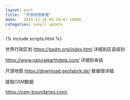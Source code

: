 ```yaml
---
layout: post
title:  "开放地图数据"
date:   2019-12-10 09:29:47 +0800
categories: jekyll update
---
```

{% include scripts.html %}

世界行政区划
https://gadm.org/index.html
详细到区县级别

https://www.naturalearthdata.com/
详细到省级

开源地图
https://download.geofabrik.de/
数据很详细

提取OSM数据

https://osm-boundaries.com/



